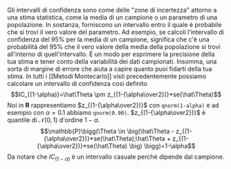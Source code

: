 Gli intervalli di confidenza sono come delle "zone di incertezza" attorno a una stima statistica, come la media di un campione o un parametro di una popolazione. In sostanza, forniscono un intervallo entro il quale è probabile che si trovi il vero valore del parametro.
Ad esempio, se calcoli l'intervallo di confidenza del 95% per la media di un campione, significa che c'è una probabilità del 95% che il vero valore della media della popolazione si trovi all'interno di quell'intervallo. È un modo per esprimere la precisione della tua stima e tener conto della variabilità dei dati campionati. Insomma, una sorta di margine di errore che aiuta a capire quanto puoi fidarti della tua stima.
In tutti i [[Metodi Montecarlo]] visti precedentemente possiamo calcolare un intervallo di confidenza così definito $$IC_{(1-\alpha)}=\hat\Theta \pm z_{(1-{\alpha\over2})}*se(\hat\Theta)$$Noi in **R** rappresentiamo $z_{(1-{\alpha\over2})}$ con ``qnorm(1-alpha)`` e ad esempio con $\alpha=0.1$ abbiamo ``qnorm(0.90)``. $z_{(1-{\alpha\over2})}$ è quantile di $\mathcal{N}(0,1)$ d'ordine $1-\alpha$. $$\mathbb{P}\bigg(\Theta \in \big(\hat\Theta - z_{(1-{\alpha\over2})}*se(\hat\Theta);\hat\Theta + z_{(1-{\alpha\over2})}*se(\hat\Theta) \big) \bigg)=1-\alpha$$
Da notare che $IC_{(1-\alpha)}$ è un intervallo casuale perché dipende dal campione. 


